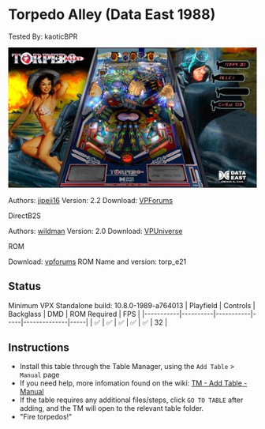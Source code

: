 # Torpedo Alley (Data East 1988)
Tested By: kaoticBPR

![Table Preview](../../images/vpx-torpedo-alley-preview.jpg)

Authors: [jipeji16](https://www.vpforums.org/index.php?showuser=18140)
Version: 2.2
Download: [VPForums](https://www.vpforums.org/index.php?app=downloads&showfile=15764)

DirectB2S

Authors: [wildman](https://vpuniverse.com/profile/5-wildman/)
Version: 2.0
Download: [VPUniverse](https://vpuniverse.com/files/file/3633-torpedo-alley-data-east-1988/)

ROM

Download: [vpforums](http://www.vpforums.org/index.php?app=downloads&showfile=816)
ROM Name and version: torp_e21

## Status 

Minimum VPX Standalone build: 10.8.0-1989-a764013
| Playfield | Controls | Backglass | DMD | ROM Required | FPS | 
|-----------|----------|-----------|-----|--------------|-----|
| :white_check_mark: | :white_check_mark: | :white_check_mark: | :white_check_mark: | :white_check_mark: | 32 |

## Instructions

- Install this table through the Table Manager, using the `Add Table` > `Manual` page
- If you need help, more infomation found on the wiki: [TM - Add Table - Manual](https://github.com/LegendsUnchained/vpx-standalone-alp4k/wiki/%5B04%5D-%F0%9F%A7%A1-TM-%E2%80%90-Other-Features#add-table---manual)
- If the table requires any additional files/steps, click `GO TO TABLE` after adding, and the TM will open to the relevant table folder.
- "Fire torpedos!"

